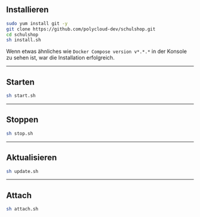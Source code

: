 ## Installieren
```sh
sudo yum install git -y
git clone https://github.com/polycloud-dev/schulshop.git
cd schulshop
sh install.sh
```
Wenn etwas ähnliches wie `Docker Compose version v*.*.*` in der Konsole zu sehen ist, war die Installation erfolgreich.

---

## Starten
```sh
sh start.sh
```

---

## Stoppen
```sh
sh stop.sh
```

---

## Aktualisieren
```sh
sh update.sh
```

---

## Attach
```sh
sh attach.sh
```